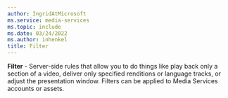 ```yaml
---
author: IngridAtMicrosoft
ms.service: media-services
ms.topic: include
ms.date: 03/24/2022
ms.author: inhenkel
title: Filter
---
```


**Filter** - Server-side rules that allow you to do things like play back only a section of a video, deliver only specified renditions or language tracks, or adjust the presentation window.  Filters can be applied to Media Services accounts or assets.
